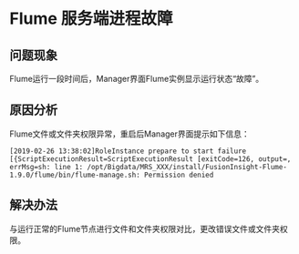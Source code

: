 # Flume 服务端进程故障<a name="mrs_03_0056"></a>

## 问题现象<a name="zh-cn_topic_0167274573_section18651179162810"></a>

Flume运行一段时间后，Manager界面Flume实例显示运行状态“故障”。

## 原因分析<a name="zh-cn_topic_0167274573_section155572154348"></a>

Flume文件或文件夹权限异常，重启后Manager界面提示如下信息：

```
[2019-02-26 13:38:02]RoleInstance prepare to start failure [{ScriptExecutionResult=ScriptExecutionResult [exitCode=126, output=, errMsg=sh: line 1: /opt/Bigdata/MRS_XXX/install/FusionInsight-Flume-1.9.0/flume/bin/flume-manage.sh: Permission denied
```

## 解决办法<a name="zh-cn_topic_0167274573_section930421011360"></a>

与运行正常的Flume节点进行文件和文件夹权限对比，更改错误文件或文件夹权限。

